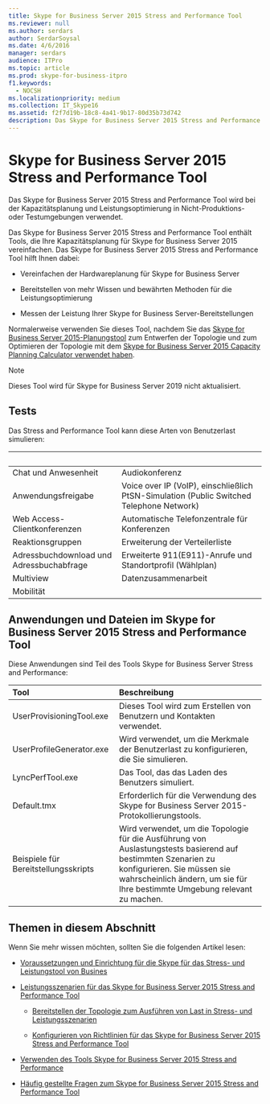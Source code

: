 ```yaml
---
title: Skype for Business Server 2015 Stress and Performance Tool
ms.reviewer: null
ms.author: serdars
author: SerdarSoysal
ms.date: 4/6/2016
manager: serdars
audience: ITPro
ms.topic: article
ms.prod: skype-for-business-itpro
f1.keywords:
  - NOCSH
ms.localizationpriority: medium
ms.collection: IT_Skype16
ms.assetid: f2f7d19b-18c8-4a41-9b17-80d35b73d742
description: Das Skype for Business Server 2015 Stress and Performance Tool wird bei der Kapazitätsplanung und Leistungsoptimierung in Nicht-Produktions- oder Testumgebungen verwendet.
---
```


# <a name="skype-for-business-server-2015-stress-and-performance-tool"></a>Skype for Business Server 2015 Stress and Performance Tool
 
Das Skype for Business Server 2015 Stress and Performance Tool wird bei der Kapazitätsplanung und Leistungsoptimierung in Nicht-Produktions- oder Testumgebungen verwendet.
  
Das Skype for Business Server 2015 Stress and Performance Tool enthält Tools, die Ihre Kapazitätsplanung für Skype for Business Server 2015 vereinfachen. Das Skype for Business Server 2015 Stress and Performance Tool hilft Ihnen dabei:
  
- Vereinfachen der Hardwareplanung für Skype for Business Server
    
- Bereitstellen von mehr Wissen und bewährten Methoden für die Leistungsoptimierung
    
- Messen der Leistung Ihrer Skype for Business Server-Bereitstellungen
    
Normalerweise verwenden Sie dieses Tool, nachdem Sie das [Skype for Business Server 2015-Planungstool](../../management-tools/planning-tool/planning-tool.md) zum Entwerfen der Topologie und zum Optimieren der Topologie mit dem [Skype for Business Server 2015 Capacity Planning Calculator verwendet haben](../../management-tools/capacity-planning-calculator.md). 

> [!NOTE]
> Dieses Tool wird für Skype for Business Server 2019 nicht aktualisiert.
  
## <a name="tests"></a>Tests

Das Stress and Performance Tool kann diese Arten von Benutzerlast simulieren:
  
|&nbsp;|&nbsp;|
|:-----|:-----|
|Chat und Anwesenheit   |Audiokonferenz   |
|Anwendungsfreigabe   |Voice over IP (VoIP), einschließlich PtSN-Simulation (Public Switched Telephone Network)   |
|Web Access-Clientkonferenzen   |Automatische Telefonzentrale für Konferenzen   |
|Reaktionsgruppen   |Erweiterung der Verteilerliste   |
|Adressbuchdownload und Adressbuchabfrage   |Erweiterte 911(E911)-Anrufe und Standortprofil (Wählplan)   |
|Multiview   |Datenzusammenarbeit   |
|Mobilität   ||
   
## <a name="applications-and-files-included-with-the-skype-for-business-server-2015-stress-and-performance-tool"></a>Anwendungen und Dateien im Skype for Business Server 2015 Stress and Performance Tool

Diese Anwendungen sind Teil des Tools Skype for Business Server Stress and Performance:
  
|Tool|Beschreibung|
|:-----|:-----|
|UserProvisioningTool.exe   |Dieses Tool wird zum Erstellen von Benutzern und Kontakten verwendet.   |
|UserProfileGenerator.exe   |Wird verwendet, um die Merkmale der Benutzerlast zu konfigurieren, die Sie simulieren.   |
|LyncPerfTool.exe   |Das Tool, das das Laden des Benutzers simuliert.   |
|Default.tmx   |Erforderlich für die Verwendung des Skype for Business Server 2015-Protokollierungstools.   |
|Beispiele für Bereitstellungsskripts   |Wird verwendet, um die Topologie für die Ausführung von Auslastungstests basierend auf bestimmten Szenarien zu konfigurieren. Sie müssen sie wahrscheinlich ändern, um sie für Ihre bestimmte Umgebung relevant zu machen.   |
   
## <a name="topics-in-this-section"></a>Themen in diesem Abschnitt

Wenn Sie mehr wissen möchten, sollten Sie die folgenden Artikel lesen:
  
- [Voraussetzungen und Einrichtung für die Skype für das Stress- und Leistungstool von Busines](prerequisites-and-setup.md)
    
- [Leistungsszenarien für das Skype for Business Server 2015 Stress and Performance Tool](scenarios.md)
    
  - [Bereitstellen der Topologie zum Ausführen von Last in Stress- und Leistungsszenarien](provisioning-the-topology-to-run-load.md)
    
  - [Konfigurieren von Richtlinien für das Skype for Business Server 2015 Stress and Performance Tool](configuring-policies.md)
    
- [Verwenden des Tools Skype for Business Server 2015 Stress and Performance](using-the-tool.md)
    
- [Häufig gestellte Fragen zum Skype for Business Server 2015 Stress and Performance Tool](faq.md)
    

